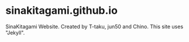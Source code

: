 # sinakitagami.github.io
SinaKitagami Website. Created by T-taku, jun50 and Chino. This site uses "Jekyll".
